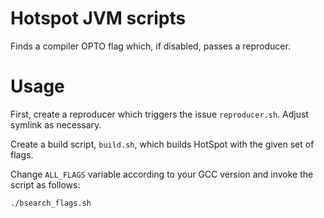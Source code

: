 Hotspot JVM scripts
===================

Finds a compiler OPTO flag which, if disabled, passes a reproducer.

Usage
=====

First, create a reproducer which triggers the issue `reproducer.sh`.
Adjust symlink as necessary.

Create a build script, `build.sh`, which builds HotSpot with the given
set of flags.

Change `ALL_FLAGS` variable according to your GCC version and invoke
the script as follows:

    ./bsearch_flags.sh

